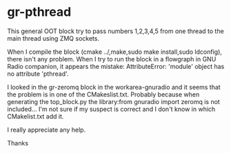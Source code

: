 # gr-pthread
This general OOT block try to pass numbers 1,2,3,4,5 from one thread to the main thread using ZMQ sockets.

When I compile the block (cmake ../,make,sudo make install,sudo ldconfig), there isn't any problem. When I try to run the block in a flowgraph in GNU Radio companion, it appears the mistake: AttributeError: 'module' object has no attribute 'pthread'. 

I looked in the gr-zeromq block in the workarea-gnuradio and it seems that the problem is in one of the CMakeslist.txt. Probably because when generating the top_block.py the library:from gnuradio import zeromq is not included... I'm not sure if my suspect is correct and I don't know in which CMakelist.txt add it.

I really appreciate any help.

Thanks
